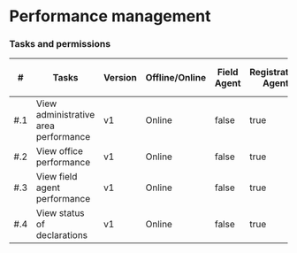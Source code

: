 # Performance management

### Tasks and permissions

<table><thead><tr><th>#</th><th>Tasks</th><th>Version</th><th>Offline/Online</th><th data-type="checkbox">Field Agent</th><th data-type="checkbox">Registration Agent</th><th data-type="checkbox">Registrar</th><th data-type="checkbox">National Registrar</th><th data-type="checkbox">Performance Manager</th><th data-type="checkbox">Local System Admin</th><th data-type="checkbox">National System Admin</th></tr></thead><tbody><tr><td>#.1</td><td>View administrative area performance</td><td>v1</td><td>Online</td><td>false</td><td>true</td><td>true</td><td>true</td><td>true</td><td>true</td><td>true</td></tr><tr><td>#.2</td><td>View office performance</td><td>v1</td><td>Online</td><td>false</td><td>true</td><td>true</td><td>true</td><td>true</td><td>true</td><td>true</td></tr><tr><td>#.3</td><td>View field agent performance</td><td>v1</td><td>Online</td><td>false</td><td>true</td><td>true</td><td>true</td><td>true</td><td>true</td><td>true</td></tr><tr><td>#.4</td><td>View status of declarations</td><td>v1</td><td>Online</td><td>false</td><td>true</td><td>true</td><td>true</td><td>true</td><td>true</td><td>true</td></tr></tbody></table>
